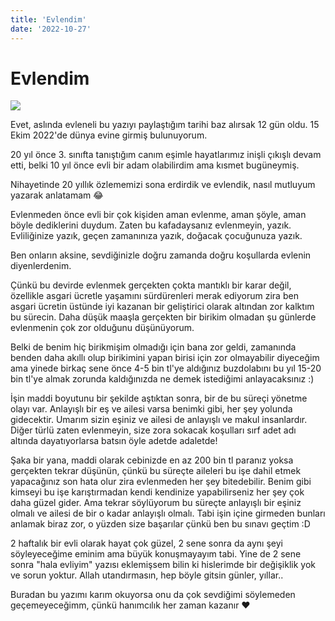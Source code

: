 ```yaml
---
title: 'Evlendim'
date: '2022-10-27'
---
```


# Evlendim

![](./images/OZZO7409.JPG)

Evet, aslında evleneli bu yazıyı paylaştığım tarihi baz alırsak 12 gün oldu. 15 Ekim 2022'de dünya evine girmiş bulunuyorum.

20 yıl önce 3. sınıfta tanıştığım canım eşimle hayatlarımız inişli çıkışlı devam etti, belki 10 yıl önce evli bir adam olabilirdim ama kısmet bugüneymiş.

Nihayetinde 20 yıllık özlememizi sona erdirdik ve evlendik, nasıl mutluyum yazarak anlatamam 😂

Evlenmeden önce evli bir çok kişiden aman evlenme, aman şöyle, aman böyle dediklerini duydum. Zaten bu kafadaysanız evlenmeyin, yazık. Evliliğinize yazık, geçen zamanınıza yazık, doğacak çocuğunuza yazık.

Ben onların aksine, sevdiğinizle doğru zamanda doğru koşullarda evlenin diyenlerdenim.

Çünkü bu devirde evlenmek gerçekten çokta mantıklı bir karar değil, özellikle asgari ücretle yaşamını sürdürenleri merak ediyorum zira ben asgari ücretin üstünde iyi kazanan bir geliştirici olarak altından zor kalktım bu sürecin. Daha düşük maaşla gerçekten bir birikim olmadan şu günlerde evlenmenin çok zor olduğunu düşünüyorum.

Belki de benim hiç birikmişim olmadığı için bana zor geldi, zamanında benden daha akıllı olup birikimini yapan birisi için zor olmayabilir diyeceğim ama yinede birkaç sene önce 4-5 bin tl'ye aldığınız buzdolabını bu yıl 15-20 bin tl'ye almak zorunda kaldığınızda ne demek istediğimi anlayacaksınız :)

İşin maddi boyutunu bir şekilde aştıktan sonra, bir de bu süreçi yönetme olayı var. Anlayışlı bir eş ve ailesi varsa benimki gibi, her şey yolunda gidecektir. Umarım sizin eşiniz ve ailesi de anlayışlı ve makul insanlardır. Diğer türlü zaten evlenmeyin, size zora sokacak koşulları sırf adet adı altında dayatıyorlarsa batsın öyle adetde adaletde!

Şaka bir yana, maddi olarak cebinizde en az 200 bin tl paranız yoksa gerçekten tekrar düşünün, çünkü bu süreçte aileleri bu işe dahil etmek yapacağınız son hata olur zira evlenmeden her şey bitedebilir. Benim gibi kimseyi bu işe karıştırmadan kendi kendinize yapabilirseniz her şey çok daha güzel gider. Ama tekrar söylüyorum bu süreçte anlayışlı bir eşiniz olmalı ve ailesi de bir o kadar anlayışlı olmalı. Tabi işin içine girmeden bunları anlamak biraz zor, o yüzden size başarılar çünkü ben bu sınavı geçtim :D

2 haftalık bir evli olarak hayat çok güzel, 2 sene sonra da aynı şeyi söyleyeceğime eminim ama büyük konuşmayayım tabi. Yine de 2 sene sonra "hala evliyim" yazısı eklemişsem bilin ki hislerimde bir değişiklik yok ve sorun yoktur. Allah utandırmasın, hep böyle gitsin günler, yıllar..

Buradan bu yazımı karım okuyorsa onu da çok sevdiğimi söylemeden geçemeyeceğimm, çünkü hanımcılık her zaman kazanır ❤️
